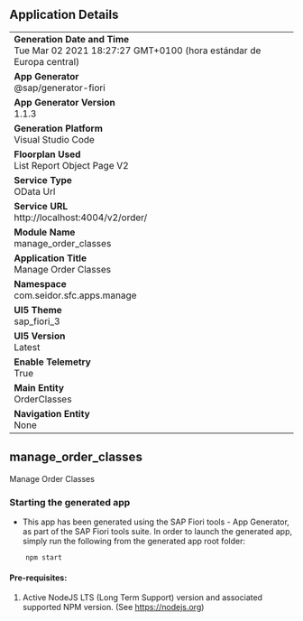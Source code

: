 ## Application Details
|               |
| ------------- |
|**Generation Date and Time**<br>Tue Mar 02 2021 18:27:27 GMT+0100 (hora estándar de Europa central)|
|**App Generator**<br>@sap/generator-fiori|
|**App Generator Version**<br>1.1.3|
|**Generation Platform**<br>Visual Studio Code|
|**Floorplan Used**<br>List Report Object Page V2|
|**Service Type**<br>OData Url|
|**Service URL**<br>http://localhost:4004/v2/order/
|**Module Name**<br>manage_order_classes|
|**Application Title**<br>Manage Order Classes|
|**Namespace**<br>com.seidor.sfc.apps.manage|
|**UI5 Theme**<br>sap_fiori_3|
|**UI5 Version**<br>Latest|
|**Enable Telemetry**<br>True|
|**Main Entity**<br>OrderClasses|
|**Navigation Entity**<br>None|

## manage_order_classes

Manage Order Classes

### Starting the generated app

-   This app has been generated using the SAP Fiori tools - App Generator, as part of the SAP Fiori tools suite.  In order to launch the generated app, simply run the following from the generated app root folder:

```
    npm start
```


#### Pre-requisites:

1. Active NodeJS LTS (Long Term Support) version and associated supported NPM version.  (See https://nodejs.org)


